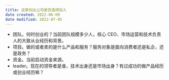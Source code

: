 ```yaml
---
title: 这家创业公司是否值得加入
date created: 2022-06-09
date modified: 2022-07-05
---
```

- 团队。何时创业的？当前团队规模多少人，核心 CEO、市场运营和技术负责人的大致从业经历和背景。
- 项目。做的或者卖的是什么产品和服务？服务对象是面向消费者还是私企，还是政务？
- 资金。当前启动资金来源。
- leader。现在的领导者是谁，技术出身还是市场出身？有过成功的做产品经历或创业经历嘛？

